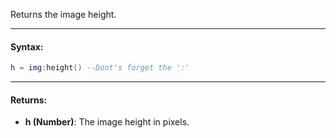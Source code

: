 Returns the image height.

---

#### Syntax:
```lua
h = img:height() --Dont's forget the ':'
```

---

#### Returns:

* **h (Number)**: The image height in pixels.